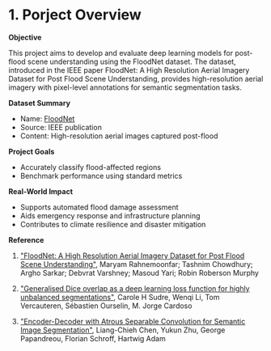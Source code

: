 # 1. Porject Overview

**Objective**

This project aims to develop and evaluate deep learning models for post-flood scene understanding using the FloodNet dataset. The dataset, introduced in the IEEE paper FloodNet: A High Resolution Aerial Imagery Dataset for Post Flood Scene Understanding, provides high-resolution aerial imagery with pixel-level annotations for semantic segmentation tasks.

**Dataset Summary**

- Name: [FloodNet](https://github.com/BinaLab/FloodNet-Supervised_v1.0)  
- Source: IEEE publication  
- Content: High-resolution aerial images captured post-flood  

**Project Goals**

- Accurately classify flood-affected regions  
- Benchmark performance using standard metrics

**Real-World Impact**

- Supports automated flood damage assessment  
- Aids emergency response and infrastructure planning  
- Contributes to climate resilience and disaster mitigation

**Reference**

1. ["FloodNet: A High Resolution Aerial Imagery Dataset for Post Flood Scene Understanding"](https://ieeexplore.ieee.org/document/9460988), Maryam Rahnemoonfar; Tashnim Chowdhury; Argho Sarkar; Debvrat Varshney; Masoud Yari; Robin Roberson Murphy

2. ["Generalised Dice overlap as a deep learning loss function for highly unbalanced segmentations"](https://arxiv.org/abs/1707.03237), Carole H Sudre, Wenqi Li, Tom Vercauteren, Sébastien Ourselin, M. Jorge Cardoso

3. ["Encoder-Decoder with Atrous Separable Convolution for Semantic Image Segmentation"](https://arxiv.org/abs/1802.02611), Liang-Chieh Chen, Yukun Zhu, George Papandreou, Florian Schroff, Hartwig Adam
